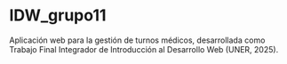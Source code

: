 # IDW_grupo11
Aplicación web para la gestión de turnos médicos, desarrollada como Trabajo Final Integrador de Introducción al Desarrollo Web (UNER, 2025).
